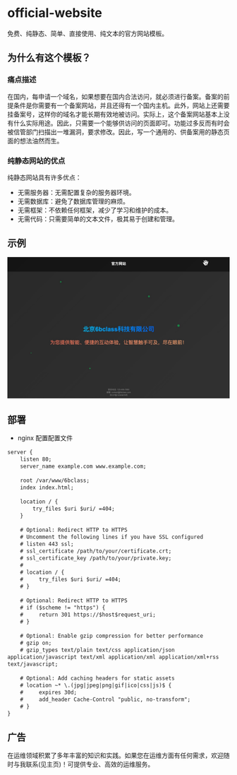 # official-website

免费、纯静态、简单、直接使用、纯文本的官方网站模板。

## 为什么有这个模板？

### 痛点描述

在国内，每申请一个域名，如果想要在国内合法访问，就必须进行备案。备案的前提条件是你需要有一个备案网站，并且还得有一个国内主机。此外，网站上还需要挂备案号，这样你的域名才能长期有效地被访问。实际上，这个备案网站基本上没有什么实际用途。因此，只需要一个能够供访问的页面即可。功能过多反而有时会被信管部门扫描出一堆漏洞，要求修改。因此，写一个通用的、供备案用的静态页面的想法油然而生。

### 纯静态网站的优点

纯静态网站具有许多优点：

- 无需服务器：无需配置复杂的服务器环境。
- 无需数据库：避免了数据库管理的麻烦。
- 无需框架：不依赖任何框架，减少了学习和维护的成本。
- 无需代码：只需要简单的文本文件，极其易于创建和管理。

## 示例

![图片](./images/templete.jpg)

## 部署

- nginx 配置配置文件

```shell
server {
    listen 80;
    server_name example.com www.example.com;

    root /var/www/6bclass;
    index index.html;

    location / {
        try_files $uri $uri/ =404;
    }

    # Optional: Redirect HTTP to HTTPS
    # Uncomment the following lines if you have SSL configured
    # listen 443 ssl;
    # ssl_certificate /path/to/your/certificate.crt;
    # ssl_certificate_key /path/to/your/private.key;
    #
    # location / {
    #     try_files $uri $uri/ =404;
    # }

    # Optional: Redirect HTTP to HTTPS
    # if ($scheme != "https") {
    #     return 301 https://$host$request_uri;
    # }

    # Optional: Enable gzip compression for better performance
    # gzip on;
    # gzip_types text/plain text/css application/json application/javascript text/xml application/xml application/xml+rss text/javascript;

    # Optional: Add caching headers for static assets
    # location ~* \.(jpg|jpeg|png|gif|ico|css|js)$ {
    #     expires 30d;
    #     add_header Cache-Control "public, no-transform";
    # }
}

```

## 广告

在运维领域积累了多年丰富的知识和实践。如果您在运维方面有任何需求，欢迎随时与我联系(见主页)！可提供专业、高效的运维服务。
